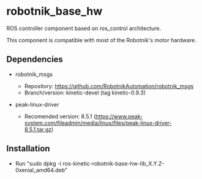 # robotnik_base_hw

ROS controller component based on ros_control architecture. 

This component is compatible with most of the Robotnik's motor hardware.

## Dependencies

* robotnik_msgs 
  * Repository: https://github.com/RobotnikAutomation/robotnik_msgs
  * Branch/version: kinetic-devel (tag kinetic-0.9.3) 


* peak-linux-driver
  * Recomended version: 8.5.1 (https://www.peak-system.com/fileadmin/media/linux/files/peak-linux-driver-8.5.1.tar.gz)

## Installation

* Run "sudo dpkg -i ros-kinetic-robotnik-base-hw-lib_X.Y.Z-0xenial_amd64.deb" 
